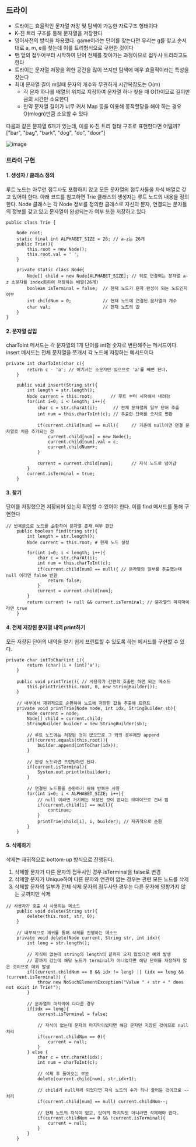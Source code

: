 ## 트라이

- 트라이는 효율적인 문자열 저장 및 탐색이 가능한 자료구조 형태이다
- K-진 트리 구조를 통해 문자열을 저장한다
- 영어사전의 방식을 차용했다. game이라는 단어를 찾는다면 우리는 g를 찾고 순서대로 a, m, e를 찾는데 이를 트리형식으로 구현한 것이다
- 맨 앞의 접두어부터 시작하여 단어 전체를 찾아가는 과정이므로 접두사 트리라고도 한다
- 트라이는 문자열 저장을 위한 공간을 많이 쓰지만 탐색에 매우 효율적이라는 특성을 갖는다
- 최대 문자열 길이 m일때 문자의 개수와 무관하게 시간복잡도는 O(m)
  - 각 문자 하나를 배열의 위치로 지정하여 문자열 하나 찾을 때 O(1)이므로 길이만큼의 시간만 소요한다
  - 만약 문자열 길이가 너무 커서 Map 등을 이용해 동적할당을 해야 하는 경우 O(mlogn)만큼 소요할 수 있다

다음과 같은 문자열 6개가 있는데, 이를 K-진 트리 형태 구조로 표현한다면 어떨까?
["bar", "bag", "bark", "dog", "do", "door"]

![image](https://user-images.githubusercontent.com/67304980/143616880-4aecb764-e39d-45f4-bd03-3e256e5ee4d3.png)

### 트라이 구현

#### 1. 생성자 / 클래스 정의

루트 노드는 아무런 접두사도 포함하지 않고 모든 문자열의 접두사들을 자식 배열로 갖고 있어야 한다. 아래 코드를 참고하면
Trie 클래스의 생성자는 루트 노드의 내용을 정의한다. Node 클래스는 각 Node 정보를 정의한 클래스로 자신의 문자, 연결되는
문자들의 정보를 갖고 있고 문자열이 완성되는가 여부 또한 저장하고 있다

```
public class Trie {

    Node root;
    static final int ALPHABET_SIZE = 26; // a-z는 26개
    public Trie(){
        this.root = new Node();
        this.root.val = ' ';
    }
    
    private static class Node{
        Node[] child = new Node[ALPHABET_SIZE]; // 뒤로 연결되는 문자열 a-z 소문자를 index화하여 저장하는 배열(26개)
        boolean isTerminal = false;  // 현재 노드가 문자 완성이 되는 노드인지 여부
        int childNum = 0;            // 현재 노드에 연결된 문자열의 개수
        char val;                    // 현재 노드의 값
    }
}
```

#### 2. 문자열 삽입

charToInt 메서드는 각 문자열의 1개 단어를 int형 숫자로 변환해주는 메서드이다. insert 메서드는 전체 문자열을 쪼개서
각 노드에 저장하는 메서드이다

```
private int charToInt(char c){
        return c - 'a'; // 여기서는 소문자만 있으므로 'a'를 빼면 된다.
    }

    public void insert(String str){
        int length = str.length();
        Node current = this.root;       // 루트 부터 시작해서 내려감
        for(int i=0; i < length; i++){
            char c = str.charAt(i);      // 전체 문자열의 일부 단어 추출
            int num = this.charToInt(c); // 추출한 단어를 숫자로 변환

            if(current.child[num] == null){     // 기존에 null이면 연결 문자열로 처음 추가되는 것
                current.child[num] = new Node();
                current.child[num].val = c;
                current.childNum++;
            }

            current = current.child[num];       // 자식 노드로 넘어감
        }
        current.isTerminal = true;
    }

```

#### 3. 찾기

단어를 저장했으면 저장되어 있는지 확인할 수 있어야 한다. 이를 find 메서드를 통해 구현한다

```
// 반복문으로 노드를 순환하여 문자열 존재 여부 판단
    public boolean find(tring str){
        int length = str.length();
        Node current = this.root; # 현재 노드 설정
        
        for(int i=0; i < length; i++){
        	char c = str.charAt(i);
            int num = this.charToInt(c);
            if(current.child[num] == null){ // 문자열의 일부를 추출했는데 null 이라면 false 반환
            	return false;
            }
            current = current.child[num];
        }
        return current != null && current.isTerminal; // 문자열의 마지막이라면 true
    }
```

#### 4. 전체 저장된 문자열 내역 print하기

모든 저장된 단어의 내역을 알기 쉽게 프린트할 수 있도록 하는 메서드를 구현할 수 있다.

```
private char intToChar(int i){
        return (char)(i + (int)'a');
    }

    public void printTrie(){ // 사용자가 간편히 호출만 하면 되는 메소드
        this.printTrie(this.root, 0, new StringBuilder());
    }

    // 내부에서 재귀적으로 순환하여 노드에 저장된 값들 추출해 프린트
    private void printTrie(Node node, int idx, StringBuilder sb){
        Node current = node;
        Node[] child = current.child;
        StringBuilder builder = new StringBuilder(sb);

        // 루트 노드에는 저장된 것이 없으므로 그 외의 경우에만 append
        if(!current.equals(this.root)){
            builder.append(intToChar(idx));
        }

        // 완성 노드라면 프린팅하면 된다.
        if(current.isTerminal){
            System.out.println(builder);
        }

        // 연결된 노드들을 순환하기 위해 반복문 사용
        for(int i=0; i < ALPHABET_SIZE; i++){
            // null 이라면 거기에는 저장된 것이 없다는 의미이므로 건너 뜀
            if(current.child[i] == null){
                continue;
            }
            printTrie(child[i], i, builder); // 재귀적으로 순환
        }
    }
```

#### 5. 삭제하기

삭제는 재귀적으로 bottom-up 방식으로 진행된다. 

1) 삭제할 문자가 다른 문자의 접두사인 경우 isTerminal을 false로 변경
2) 삭제할 문자가 Unique하여 다른 문자와 연관이 없는 경우는 관련 모든 노드를 삭제
3) 삭제할 문자의 일부가 전체 삭제 문자의 접두사인 경우는 다른 문자에 영향가지 않는 곳까지만 삭제

```
// 사용자가 호출 시 사용하는 메소드
    public void delete(String str){
        delete(this.root, str, 0);
    }

    // 내부적으로 재귀를 통해 삭제를 진행하는 메소드
    private void delete(Node current, String str, int idx){
        int leng = str.length();

        // 자식이 없는데 string의 length의 끝까지 오지 않았다면 예외 발생
        // 끝까지 갔는데 해당 노드가 terminal가 아니었다면 해당 단어를 저장하지 않은 것이므로 예외 발생
        if((current.childNum == 0 && idx != leng) || (idx == leng && !current.isTerminal)) {
            throw new NoSuchElementException("Value " + str + " does not exist in Trie!");
        }

        // 문자열의 마지막에 다다른 경우
        if(idx == leng){
            current.isTerminal = false;

            // 자식이 없는데 문자의 마지막이었다면 해당 문자만 저장된 것이므로 null 처리
            if(current.childNum == 0){
                current = null;
            }
        } else {
            char c = str.charAt(idx);
            int num = charToInt(c);

            // 삭제 후 돌아오는 부분
            delete(current.child[num], str,idx+1);

            // child가 null처리 되었다면 자식 노드의 수가 하나 줄어든 것이므로 -- 처리
            if(current.child[num] == null) current.childNum--;

            // 현재 노드의 자식이 없고, 단어의 마지막도 아니라면 삭제해야 한다.
            if(current.childNum == 0 && !current.isTerminal){
                current = null;
            }
        }
    }
```




